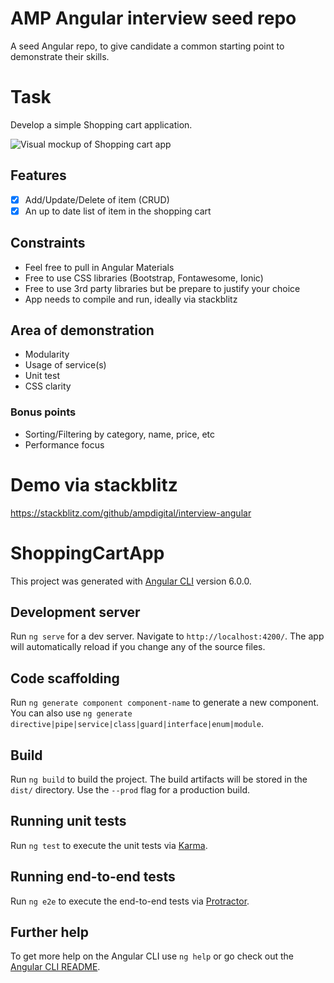 # AMP Angular interview seed repo
A seed Angular repo, to give candidate a common starting point to demonstrate their skills.

# Task
Develop a simple Shopping cart application.

![Visual mockup of Shopping cart app](layout.jpg)

## Features
- [x] Add/Update/Delete of item (CRUD)
- [x] An up to date list of item in the shopping cart

## Constraints
- Feel free to pull in Angular Materials
- Free to use CSS libraries (Bootstrap, Fontawesome, Ionic)
- Free to use 3rd party libraries but be prepare to justify your choice
- App needs to compile and run, ideally via stackblitz

## Area of demonstration
- Modularity
- Usage of service(s)
- Unit test
- CSS clarity

### Bonus points
- Sorting/Filtering by category, name, price, etc
- Performance focus

# Demo via stackblitz
https://stackblitz.com/github/ampdigital/interview-angular

# ShoppingCartApp

This project was generated with [Angular CLI](https://github.com/angular/angular-cli) version 6.0.0.

## Development server

Run `ng serve` for a dev server. Navigate to `http://localhost:4200/`. The app will automatically reload if you change any of the source files.

## Code scaffolding

Run `ng generate component component-name` to generate a new component. You can also use `ng generate directive|pipe|service|class|guard|interface|enum|module`.

## Build

Run `ng build` to build the project. The build artifacts will be stored in the `dist/` directory. Use the `--prod` flag for a production build.

## Running unit tests

Run `ng test` to execute the unit tests via [Karma](https://karma-runner.github.io).

## Running end-to-end tests

Run `ng e2e` to execute the end-to-end tests via [Protractor](http://www.protractortest.org/).

## Further help

To get more help on the Angular CLI use `ng help` or go check out the [Angular CLI README](https://github.com/angular/angular-cli/blob/master/README.md).

